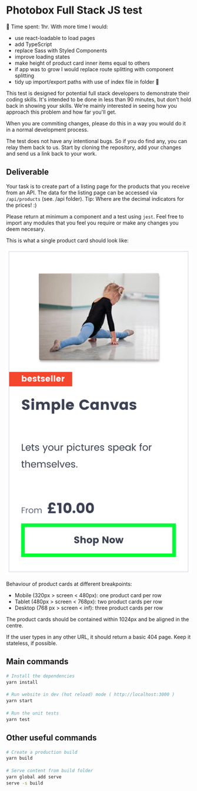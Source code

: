 # Photobox Full Stack JS test

🚨 Time spent: 1hr. With more time I would:
  * use react-loadable to load pages
  * add TypeScript
  * replace Sass with Styled Components
  * improve loading states
  * make height of product card inner items equal to others
  * if app was to grow I would replace route splitting with component splitting
  * tidy up import/export paths with use of index file in folder
🚨


This test is designed for potential full stack developers to demonstrate their coding skills. It's intended to be done in less than 90 minutes, but don't hold back in showing your skills. We're mainly interested in seeing how you approach this problem and how far you'll get.

When you are commiting changes, please do this in a way you would do it in a normal development process.

The test does not have any intentional bugs. So if you do find any, you can relay them back to us. Start by cloning the repository, add your changes and send us a link back to your work.

## Deliverable

Your task is to create part of a listing page for the products that you receive from an API. The data for the listing page can be accessed via `/api/products` (see. /api folder). Tip: Where are the decimal indicators for the prices! :)

Please return at minimum a component and a test using `jest`. Feel free to import any modules that you feel you require or make any changes you deem necesary.

This is what a single product card should look like:

![listing page product card example](/public/images/design.png)

Behaviour of product cards at different breakpoints:

- Mobile (320px > screen < 480px): one product card per row
- Tablet (480px > screen < 768px): two product cards per row
- Desktop (768 px > screen < inf): three product cards per row

The product cards should be contained within 1024px and be aligned in the centre.

If the user types in any other URL, it should return a basic 404 page. Keep it stateless, if possible.

## Main commands

```bash
# Install the dependencies
yarn install

# Run website in dev (hot reload) mode ( http://localhost:3000 )
yarn start

# Run the unit tests
yarn test
```

## Other useful commands

```bash
# Create a production build
yarn build

# Serve content from build folder
yarn global add serve
serve -s build
```

